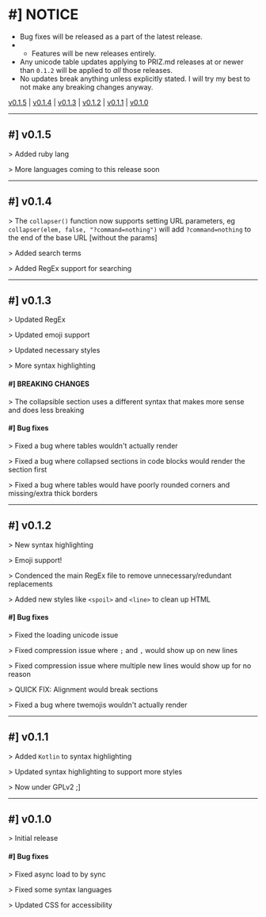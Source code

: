 # #] NOTICE
- Bug fixes will be released as a part of the latest release.
- - Features will be new releases entirely.
- Any unicode table updates applying to PRIZ.md releases at or newer than `0.1.2`
will be applied to *all* those releases.
- No updates break anything unless explicitly stated. I will try my best to not
make any breaking changes anyway.

[v0.1.5](#-v015) | [v0.1.4](#-v014) | [v0.1.3](#-v013) | [v0.1.2](#-v012) | [v0.1.1](#-v011) | [v0.1.0](#-v010)

---

## #] v0.1.5

\> Added ruby lang

\> More languages coming to this release soon

---

## #] v0.1.4

\> The `collapser()` function now supports setting URL parameters, eg
`collapser(elem, false, "?command=nothing")` will add `?command=nothing` to the
end of the base URL [without the params]

\> Added search terms

\> Added RegEx support for searching

---

## #] v0.1.3

\> Updated RegEx

\> Updated emoji support

\> Updated necessary styles

\> More syntax highlighting

#### #] BREAKING CHANGES

\> The collapsible section uses a different syntax that makes more sense and
does less breaking

#### #] Bug fixes

\> Fixed a bug where tables wouldn't actually render

\> Fixed a bug where collapsed sections in code blocks would render the section
first

\> Fixed a bug where tables would have poorly rounded corners and missing/extra
thick borders

---

## #] v0.1.2

\> New syntax highlighting

\> Emoji support!

\> Condenced the main RegEx file to remove unnecessary/redundant replacements

\> Added new styles like `<spoil>` and `<line>` to clean up HTML

#### #] Bug fixes

\> Fixed the loading unicode issue

\> Fixed compression issue where `;` and `,` would show up on new lines

\> Fixed compression issue where multiple new lines would show up for no reason

\> QUICK FIX: Alignment would break sections

\> Fixed a bug where twemojis wouldn't actually render

---

## #] v0.1.1

\> Added `Kotlin` to syntax highlighting

\> Updated syntax highlighting to support more styles

\> Now under GPLv2 ;]

---

## #] v0.1.0

\> Initial release

#### #] Bug fixes

\> Fixed async load to by sync

\> Fixed some syntax languages

\> Updated CSS for accessibility
